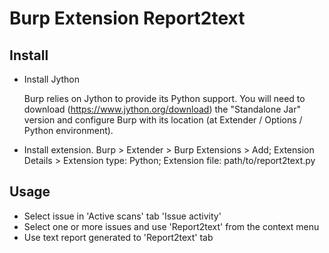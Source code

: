 # Burp Extension Report2text

## Install

* Install Jython

  Burp relies on Jython to provide its Python support. You will need to
  download (https://www.jython.org/download) the "Standalone Jar" version and
  configure Burp with its location (at Extender / Options / Python environment).

* Install extension. Burp > Extender > Burp Extensions > Add; Extension Details > Extension type: Python; Extension file: path/to/report2text.py


## Usage

* Select issue in 'Active scans' tab 'Issue activity'
* Select one or more issues and use 'Report2text' from the context menu
* Use text report generated to 'Report2text' tab
